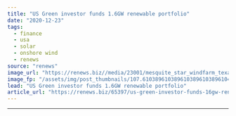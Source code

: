 ```yaml
---
title: "US Green investor funds 1.6GW renewable portfolio"
date: "2020-12-23"
tags: 
  - finance
  - usa
  - solar
  - onshore wind
  - renews
source: "renews"
image_url: "https://renews.biz//media/23001/mesquite_star_windfarm_texas_credit_clearway20energy.jpeg?mode=crop&width=770&heightratio=0.6103896103896103896103896104&slimmage=true"
image_fp: "/assets/img/post_thumbnails/107.6103896103896103896103896104&slimmage=true"
lead: "US Green investor funds 1.6GW renewable portfolio"
article_url: "https://renews.biz/65397/us-green-investor-funds-16gw-renewable-portfolio/"
---
```


---
